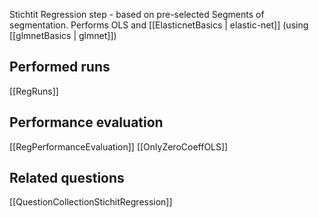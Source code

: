 Stichtit Regression step - based on pre-selected Segments of segmentation.
Performs OLS and [[ElasticnetBasics | elastic-net]] (using [[glmnetBasics | glmnet]])

## Performed runs
[[RegRuns]]
## Performance evaluation
[[RegPerformanceEvaluation]]
[[OnlyZeroCoeffOLS]]
## Related questions
[[QuestionCollectionStichitRegression]]

